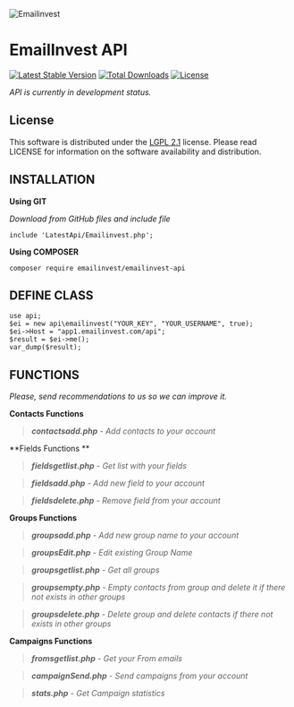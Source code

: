 ![Emailinvest](https://emailinvest.com/img/logo.png)

EmailInvest API
================
[![Latest Stable Version](https://poser.pugx.org/emailinvest/emailinvest-api/v/stable)](https://packagist.org/packages/emailinvest/emailinvest-api) [![Total Downloads](https://poser.pugx.org/emailinvest/emailinvest-api/downloads)](https://packagist.org/packages/emailinvest/emailinvest-api) [![License](https://poser.pugx.org/emailinvest/emailinvest-api/license)](https://packagist.org/packages/emailinvest/emailinvest-api)

*API is currently in development status.*

## License

This software is distributed under the [LGPL 2.1](http://www.gnu.org/licenses/lgpl-2.1.html) license. Please read LICENSE for information on the
software availability and distribution.


INSTALLATION
-----------

**Using GIT**

*Download from GitHub files and include file*

    include 'LatestApi/Emailinvest.php';

**Using COMPOSER**

    composer require emailinvest/emailinvest-api



DEFINE CLASS
------------

    use api;
    $ei = new api\emailinvest("YOUR_KEY", "YOUR_USERNAME", true);
    $ei->Host = "app1.emailinvest.com/api";
    $result = $ei->me();
    var_dump($result);


FUNCTIONS
---------
*Please, send recommendations to us so we can improve it.*

 **Contacts Functions**

> ***contactsadd.php*** *- Add contacts to your account*

**Fields Functions **

> ***fieldsgetlist.php*** *- Get list with your fields*

> ***fieldsadd.php*** *- Add new field to your account*

> ***fieldsdelete.php*** *- Remove field from your account*

**Groups Functions**

> ***groupsadd.php*** *- Add new group name to your account*

> ***groupsEdit.php*** *- Edit existing Group Name*

> ***groupsgetlist.php*** *- Get all groups*

> ***groupsempty.php*** *- Empty contacts from group and delete it if there not exists in other groups*

> ***groupsdelete.php*** *- Delete group and delete contacts if there not exists in other groups*

**Campaigns Functions**

> ***fromsgetlist.php*** *- Get your From emails*

> ***campaignSend.php*** *- Send campaigns from your account*

> ***stats.php*** *- Get Campaign statistics*
